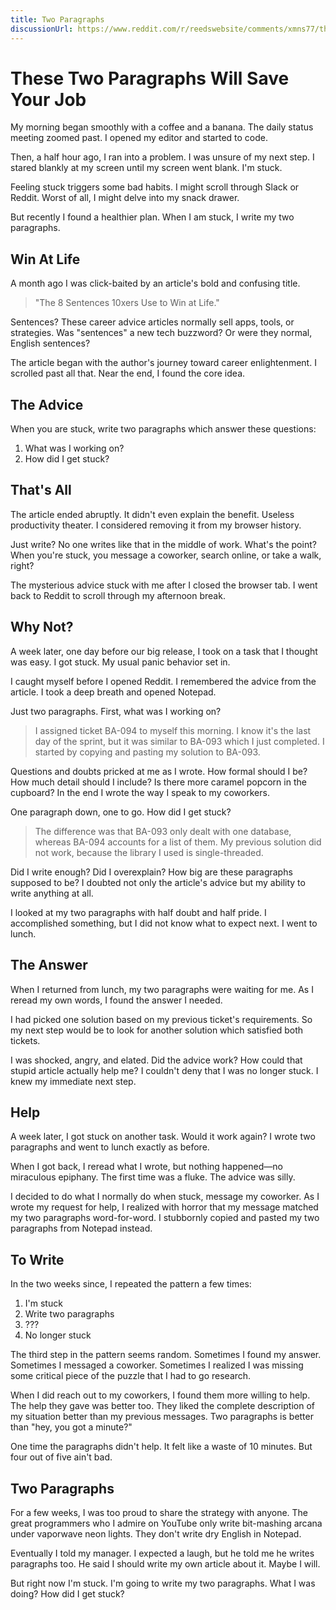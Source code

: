 ```yaml
---
title: Two Paragraphs
discussionUrl: https://www.reddit.com/r/reedswebsite/comments/xmns77/these_two_paragraphs_will_save_your_job/
---
```


# These Two Paragraphs Will Save Your Job

My morning began smoothly with a coffee and a banana. The daily status meeting zoomed past. I opened my editor and started to code.

Then, a half hour ago, I ran into a problem. I was unsure of my next step. I stared blankly at my screen until my screen went blank. I'm stuck.

Feeling stuck triggers some bad habits. I might scroll through Slack or Reddit. Worst of all, I might delve into my snack drawer.

But recently I found a healthier plan. When I am stuck, I write my two paragraphs.

## Win At Life

A month ago I was click-baited by an article's bold and confusing title.

> "The 8 Sentences 10xers Use to Win at Life."

Sentences? These career advice articles normally sell apps, tools, or strategies. Was "sentences" a new tech buzzword? Or were they normal, English sentences?

The article began with the author's journey toward career enlightenment. I scrolled past all that. Near the end, I found the core idea.

## The Advice

When you are stuck, write two paragraphs which answer these questions:

1. What was I working on?
2. How did I get stuck?

## That's All

The article ended abruptly. It didn't even explain the benefit. Useless productivity theater. I considered removing it from my browser history.

Just write? No one writes like that in the middle of work. What's the point? When you're stuck, you message a coworker, search online, or take a walk, right?

The mysterious advice stuck with me after I closed the browser tab. I went back to Reddit to scroll through my afternoon break.

## Why Not?

A week later, one day before our big release, I took on a task that I thought was easy. I got stuck. My usual panic behavior set in.

I caught myself before I opened Reddit. I remembered the advice from the article. I took a deep breath and opened Notepad.

Just two paragraphs. First, what was I working on?

> I assigned ticket BA-094 to myself this morning. I know it's the last day of the sprint, but it was similar to BA-093 which I just completed. I started by copying and pasting my solution to BA-093.

Questions and doubts pricked at me as I wrote. How formal should I be? How much detail should I include? Is there more caramel popcorn in the cupboard? In the end I wrote the way I speak to my coworkers.

One paragraph down, one to go. How did I get stuck?

> The difference was that BA-093 only dealt with one database, whereas BA-094 accounts for a list of them. My previous solution did not work, because the library I used is single-threaded.

Did I write enough? Did I overexplain? How big are these paragraphs supposed to be? I doubted not only the article's advice but my ability to write anything at all.

I looked at my two paragraphs with half doubt and half pride. I accomplished something, but I did not know what to expect next. I went to lunch.

## The Answer

When I returned from lunch, my two paragraphs were waiting for me. As I reread my own words, I found the answer I needed.

I had picked one solution based on my previous ticket's requirements. So my next step would be to look for another solution which satisfied both tickets.

I was shocked, angry, and elated. Did the advice work? How could that stupid article actually help me? I couldn't deny that I was no longer stuck. I knew my immediate next step.

## Help
A week later, I got stuck on another task. Would it work again? I wrote two paragraphs and went to lunch exactly as before.

When I got back, I reread what I wrote, but nothing happened&mdash;no miraculous epiphany. The first time was a fluke. The advice was silly.

I decided to do what I normally do when stuck, message my coworker. As I wrote my request for help, I realized with horror that my message matched my two paragraphs word-for-word. I stubbornly copied and pasted my two paragraphs from Notepad instead.

## To Write

In the two weeks since, I repeated the pattern a few times:

1. I'm stuck
2. Write two paragraphs
3. ???
4. No longer stuck

The third step in the pattern seems random. Sometimes I found my answer. Sometimes I messaged a coworker. Sometimes I realized I was missing some critical piece of the puzzle that I had to go research.

When I did reach out to my coworkers, I found them more willing to help. The help they gave was better too. They liked the complete description of my situation better than my previous messages. Two paragraphs is better than "hey, you got a minute?"

One time the paragraphs didn't help. It felt like a waste of 10 minutes. But four out of five ain't bad.

## Two Paragraphs
For a few weeks, I was too proud to share the strategy with anyone. The great programmers who I admire on YouTube only write bit-mashing arcana under vaporwave neon lights. They don't write dry English in Notepad.

Eventually I told my manager. I expected a laugh, but he told me he writes paragraphs too. He said I should write my own article about it. Maybe I will.

But right now I'm stuck. I'm going to write my two paragraphs. What I was doing? How did I get stuck?
